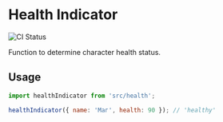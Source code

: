 # Health Indicator

![CI Status](https://github.com/yourname/health-indicator/actions/workflows/node.js.yml/badge.svg)

Function to determine character health status.

## Usage

```javascript
import healthIndicator from 'src/health';

healthIndicator({ name: 'Маг', health: 90 }); // 'healthy'
